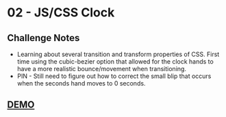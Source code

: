 # 02 - JS/CSS Clock

## Challenge Notes
  * Learning about several transition and transform properties of CSS. First time using the cubic-bezier option that allowed for the clock hands to have a more realistic bounce/movement when transitioning.
  * PIN - Still need to figure out how to correct the small blip that occurs when the seconds hand moves to 0 seconds.

## [DEMO](https://soris-codes.github.io/JavaScript30/02%20-%20JS%20and%20CSS%20Clock/)